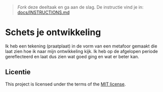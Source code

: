 > _Fork_ deze deeltaak en ga aan de slag. 
De instructie vind je in: [docs/INSTRUCTIONS.md](docs/INSTRUCTIONS.md)

# Schets je ontwikkeling
Ik heb een tekening (praatplaat) in de vorm van een metafoor gemaakt die laat zien hoe ik naar mijn ontwikkeling kijk. Ik heb op de afgelopen periode gereflecteerd en laat dus zien wat goed ging en wat er beter kan.

## Licentie

This project is licensed under the terms of the [MIT license](./LICENSE).
